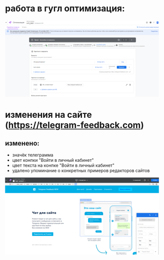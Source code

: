

# работа в гугл оптимизация:
![zz](/opt.png)

# изменения на сайте (https://telegram-feedback.com)
## изменено:
* значёк телеграмма
* цвет конпки "Войти в личный кабинет"
* цвет текста на конпке "Войти в личный кабинет"
* удалено упоминание о конкретных примеров редакторов сайтов 

![zz](/opt-test.png)